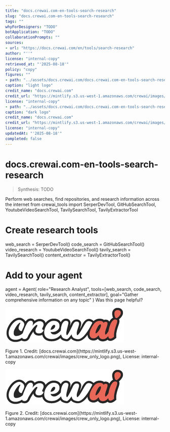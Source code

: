 ```yaml
---
title: "docs.crewai.com-en-tools-search-research"
slug: "docs.crewai.com-en-tools-search-research"
tags: ""
whyForDesigners: "TODO"
botApplication: "TODO"
collaborationPrompts: ""
sources:
- url: "https://docs.crewai.com/en/tools/search-research"
author: "''"
license: "internal-copy"
retrieved_at: "'2025-08-18'"
policy: "copy"
figures: ""
- path: "../assets/docs.crewai.com/docs.crewai.com-en-tools-search-research/71bc45159c09.webp"
caption: "light logo"
credit_name: "docs.crewai.com"
credit_url: "https://mintlify.s3.us-west-1.amazonaws.com/crewai/images/crew_only_logo.png"
license: "internal-copy"
- path: "../assets/docs.crewai.com/docs.crewai.com-en-tools-search-research/71bc45159c09.webp"
caption: "dark logo"
credit_name: "docs.crewai.com"
credit_url: "https://mintlify.s3.us-west-1.amazonaws.com/crewai/images/crew_only_logo.png"
license: "internal-copy"
updatedAt: "'2025-08-18'"
completed: false
---
```


# docs.crewai.com-en-tools-search-research

> Synthesis: TODO

Perform web searches, find repositories, and research information across the internet
from crewai_tools import SerperDevTool, GitHubSearchTool, YoutubeVideoSearchTool, TavilySearchTool, TavilyExtractorTool
# Create research tools
web_search = SerperDevTool()
code_search = GitHubSearchTool()
video_research = YoutubeVideoSearchTool()
tavily_search = TavilySearchTool()
content_extractor = TavilyExtractorTool()
# Add to your agent
agent = Agent(
role="Research Analyst",
tools=[web_search, code_search, video_research, tavily_search, content_extractor],
goal="Gather comprehensive information on any topic"
)
Was this page helpful?

![light logo](../assets/docs.crewai.com/docs.crewai.com-en-tools-search-research/71bc45159c09.webp)
<figcaption>Figure 1. Credit: [docs.crewai.com](https://mintlify.s3.us-west-1.amazonaws.com/crewai/images/crew_only_logo.png), License: internal-copy</figcaption>

![dark logo](../assets/docs.crewai.com/docs.crewai.com-en-tools-search-research/71bc45159c09.webp)
<figcaption>Figure 2. Credit: [docs.crewai.com](https://mintlify.s3.us-west-1.amazonaws.com/crewai/images/crew_only_logo.png), License: internal-copy</figcaption>
